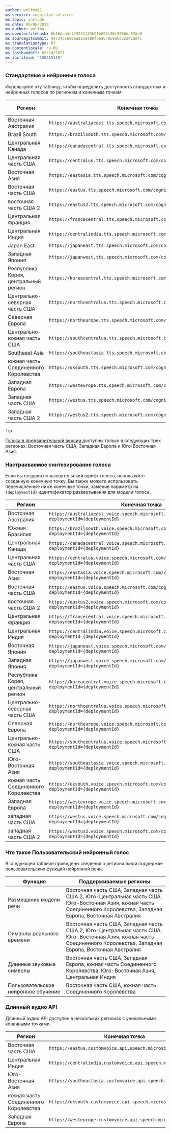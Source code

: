 ```yaml
---
author: wolfma61
ms.service: cognitive-services
ms.topic: include
ms.date: 05/06/2019
ms.author: wolfma
ms.openlocfilehash: 6b16dea3c4f9241133b91b092c90c9056da57de0
ms.sourcegitcommit: d4734bc680ea221ea80fdea67859d6d32241aefc
ms.translationtype: MT
ms.contentlocale: ru-RU
ms.lasthandoff: 02/14/2021
ms.locfileid: "100515119"
---
```

### <a name="standard-and-neural-voices"></a>Стандартные и нейронные голоса

Используйте эту таблицу, чтобы определить доступность стандартных и нейронных голосов по регионам и конечным точкам:

| Регион | Конечная точка | Нейронные голоса | Стандартные голоса |
|--------|----------|-----------------|---------------|
| Восточная Австралия | `https://australiaeast.tts.speech.microsoft.com/cognitiveservices/v1` | Да | Да |
| Brazil South | `https://brazilsouth.tts.speech.microsoft.com/cognitiveservices/v1` | Нет | Да |
| Центральная Канада | `https://canadacentral.tts.speech.microsoft.com/cognitiveservices/v1` | Да | Да |
| Центральная часть США | `https://centralus.tts.speech.microsoft.com/cognitiveservices/v1` | Нет | Да |
| Восточная Азия | `https://eastasia.tts.speech.microsoft.com/cognitiveservices/v1` | Нет | Да |
| Восточная часть США | `https://eastus.tts.speech.microsoft.com/cognitiveservices/v1` | Да | Да |
| восточная часть США 2 | `https://eastus2.tts.speech.microsoft.com/cognitiveservices/v1` | Нет | Да |
| Центральная Франция | `https://francecentral.tts.speech.microsoft.com/cognitiveservices/v1` | Нет | Да |
| Центральная Индия | `https://centralindia.tts.speech.microsoft.com/cognitiveservices/v1` | Да | Да |
| Japan East | `https://japaneast.tts.speech.microsoft.com/cognitiveservices/v1` | Нет | Да |
| Западная Япония | `https://japanwest.tts.speech.microsoft.com/cognitiveservices/v1` | Нет | Да |
| Республика Корея, центральный регион | `https://koreacentral.tts.speech.microsoft.com/cognitiveservices/v1` | Нет | Да |
| Центрально-северная часть США | `https://northcentralus.tts.speech.microsoft.com/cognitiveservices/v1` | Нет | Да |
| Северная Европа | `https://northeurope.tts.speech.microsoft.com/cognitiveservices/v1` | Нет | Да |
| Центрально-южная часть США | `https://southcentralus.tts.speech.microsoft.com/cognitiveservices/v1` | Да | Да |
| Southeast Asia | `https://southeastasia.tts.speech.microsoft.com/cognitiveservices/v1` | Да | Да |
| южная часть Соединенного Королевства | `https://uksouth.tts.speech.microsoft.com/cognitiveservices/v1` | Да | Да |
| Западная Европа | `https://westeurope.tts.speech.microsoft.com/cognitiveservices/v1` | Да | Да |
| Западная часть США | `https://westus.tts.speech.microsoft.com/cognitiveservices/v1` | Нет | Да |
| Западная часть США 2 | `https://westus2.tts.speech.microsoft.com/cognitiveservices/v1` | Да | Да |

> [!TIP]
> [Голоса в предварительной версии](../articles/cognitive-services/Speech-Service/language-support.md#neural-voices-in-preview) доступны только в следующих трех регионах: Восточная часть США, Западная Европа и Юго-Восточная Азия.

### <a name="custom-voices"></a>Настраиваемое синтезирование голоса

Если вы создали пользовательский шрифт голоса, используйте созданную конечную точку. Вы также можете использовать перечисленные ниже конечные точки, заменив параметр на `{deploymentId}` идентификатор развертывания для модели голоса.

| Регион | Конечная точка |
|--------|----------|
| Восточная Австралия | `https://australiaeast.voice.speech.microsoft.com/cognitiveservices/v1?deploymentId={deploymentId}` |
| Южная Бразилия | `https://brazilsouth.voice.speech.microsoft.com/cognitiveservices/v1?deploymentId={deploymentId}` |
| Центральная Канада | `https://canadacentral.voice.speech.microsoft.com/cognitiveservices/v1?deploymentId={deploymentId}` |
| Центральная часть США | `https://centralus.voice.speech.microsoft.com/cognitiveservices/v1?deploymentId={deploymentId}` |
| Восточная Азия | `https://eastasia.voice.speech.microsoft.com/cognitiveservices/v1?deploymentId={deploymentId}` |
| Восточная часть США | `https://eastus.voice.speech.microsoft.com/cognitiveservices/v1?deploymentId={deploymentId}` |
| восточная часть США 2 | `https://eastus2.voice.speech.microsoft.com/cognitiveservices/v1?deploymentId={deploymentId}` |
| Центральная Франция | `https://francecentral.voice.speech.microsoft.com/cognitiveservices/v1?deploymentId={deploymentId}` |
| Центральная Индия | `https://centralindia.voice.speech.microsoft.com/cognitiveservices/v1?deploymentId={deploymentId}` |
| Восточная Япония | `https://japaneast.voice.speech.microsoft.com/cognitiveservices/v1?deploymentId={deploymentId}` |
| Западная Япония | `https://japanwest.voice.speech.microsoft.com/cognitiveservices/v1?deploymentId={deploymentId}` |
| Республика Корея, центральный регион | `https://koreacentral.voice.speech.microsoft.com/cognitiveservices/v1?deploymentId={deploymentId}` |
| Центрально-северная часть США | `https://northcentralus.voice.speech.microsoft.com/cognitiveservices/v1?deploymentId={deploymentId}` |
| Северная Европа | `https://northeurope.voice.speech.microsoft.com/cognitiveservices/v1?deploymentId={deploymentId}` |
| Центрально-южная часть США | `https://southcentralus.voice.speech.microsoft.com/cognitiveservices/v1?deploymentId={deploymentId}` |
| Юго-Восточная Азия | `https://southeastasia.voice.speech.microsoft.com/cognitiveservices/v1?deploymentId={deploymentId}` |
| южная часть Соединенного Королевства | `https://uksouth.voice.speech.microsoft.com/cognitiveservices/v1?deploymentId={deploymentId}` |
| Западная Европа | `https://westeurope.voice.speech.microsoft.com/cognitiveservices/v1?deploymentId={deploymentId}` |
| западная часть США | `https://westus.voice.speech.microsoft.com/cognitiveservices/v1?deploymentId={deploymentId}` |
| западная часть США 2 | `https://westus2.voice.speech.microsoft.com/cognitiveservices/v1?deploymentId={deploymentId}` |

### <a name="custom-neural-voice"></a>Что такое Пользовательский нейронный голос

В следующей таблице приведены сведения о региональной поддержке пользовательских функций нейронной речи.

| Функция | Поддерживаемые регионы |
|---|---|
| Размещение модели речи | Восточная часть США, Западная часть США 2, Юго-Центральная часть США, Юго-Восточная Азия, южная часть Соединенного Королевства, Западная Европа, Восточная Австралия |
| Символы реального времени | Восточная часть США, Западная часть США 2, Юго-Центральная часть США, Юго-Восточная Азия, южная часть Соединенного Королевства, Западная Европа, Восточная Австралия |
| Длинные звуковые символы | Восточная часть США, Западная Европа, южная часть Соединенного Королевства, Юго-Восточная Азия, Центральная Индия |
| Пользовательское нейронное обучение | Восточная часть США, южная часть Соединенного Королевства |

### <a name="long-audio-api"></a>Длинный аудио API

Длинный аудио API доступен в нескольких регионах с уникальными конечными точками.

| Регион | Конечная точка |
|--------|----------|
| Восточная часть США | `https://eastus.customvoice.api.speech.microsoft.com` |
| Центральная Индия | `https://centralindia.customvoice.api.speech.microsoft.com` |
| Юго-Восточная Азия | `https://southeastasia.customvoice.api.speech.microsoft.com` |
| южная часть Соединенного Королевства | `https://uksouth.customvoice.api.speech.microsoft.com` |
| Западная Европа | `https://westeurope.customvoice.api.speech.microsoft.com` |
